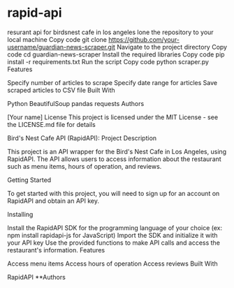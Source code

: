 # rapid-api
resurant api for birdsnest cafe in los angeles 
lone the repository to your local machine
Copy code
git clone https://github.com/your-username/guardian-news-scraper.git
Navigate to the project directory
Copy code
cd guardian-news-scraper
Install the required libraries
Copy code
pip install -r requirements.txt
Run the script
Copy code
python scraper.py
Features

Specify number of articles to scrape
Specify date range for articles
Save scraped articles to CSV file
Built With

Python
BeautifulSoup
pandas
requests
Authors

[Your name]
License
This project is licensed under the MIT License - see the LICENSE.md file for details

Bird's Nest Cafe API (RapidAPI):
Project Description

This project is an API wrapper for the Bird's Nest Cafe in Los Angeles, using RapidAPI. The API allows users to access information about the restaurant such as menu items, hours of operation, and reviews.

Getting Started

To get started with this project, you will need to sign up for an account on RapidAPI and obtain an API key.

Installing


Install the RapidAPI SDK for the programming language of your choice (ex: npm install rapidapi-js for JavaScript)
Import the SDK and initialize it with your API key
Use the provided functions to make API calls and access the restaurant's information.
Features

Access menu items
Access hours of operation
Access reviews
Built With

RapidAPI
**Authors
